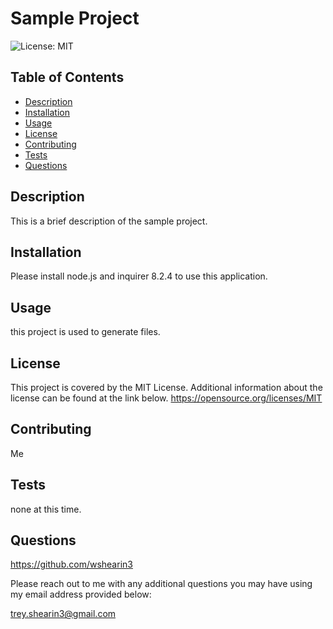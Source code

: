 # Sample Project

  ![License: MIT](https://img.shields.io/badge/License-MIT-yellow.svg)

  ## Table of Contents
* [Description](#description)
* [Installation](#installation)
* [Usage](#usage)
* [License](#license)
* [Contributing](#contributing)
* [Tests](#tests)
* [Questions](#questions)

 ## Description
This is a brief description of the sample project.

 ## Installation
Please install node.js and inquirer 8.2.4 to use this application.

 ## Usage
this project is used to generate files.

 ## License
 This project is covered by the MIT License. Additional information about the license can be found at the link below.
 https://opensource.org/licenses/MIT

 ## Contributing
Me

 ## Tests
 none at this time.

 ## Questions
 
 https://github.com/wshearin3

 Please reach out to me with any additional questions you may have using my email address provided below:

 trey.shearin3@gmail.com
 

